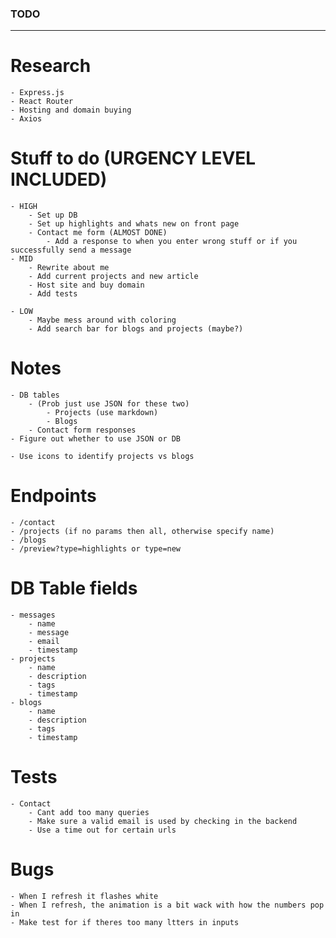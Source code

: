 ### TODO
---

# Research
    - Express.js
    - React Router
    - Hosting and domain buying
    - Axios

# Stuff to do (URGENCY LEVEL INCLUDED)
    - HIGH
        - Set up DB
        - Set up highlights and whats new on front page
        - Contact me form (ALMOST DONE)
            - Add a response to when you enter wrong stuff or if you successfully send a message
    - MID
        - Rewrite about me
        - Add current projects and new article
        - Host site and buy domain
        - Add tests

    - LOW
        - Maybe mess around with coloring
        - Add search bar for blogs and projects (maybe?)

# Notes
    - DB tables
        - (Prob just use JSON for these two) 
            - Projects (use markdown)
            - Blogs
        - Contact form responses
    - Figure out whether to use JSON or DB

    - Use icons to identify projects vs blogs

# Endpoints
    - /contact
    - /projects (if no params then all, otherwise specify name)
    - /blogs
    - /preview?type=highlights or type=new

# DB Table fields
    - messages
        - name
        - message
        - email
        - timestamp
    - projects
        - name
        - description
        - tags
        - timestamp
    - blogs 
        - name
        - description
        - tags
        - timestamp

# Tests
    - Contact
        - Cant add too many queries
        - Make sure a valid email is used by checking in the backend
        - Use a time out for certain urls

# Bugs
    - When I refresh it flashes white
    - When I refresh, the animation is a bit wack with how the numbers pop in
    - Make test for if theres too many ltters in inputs
